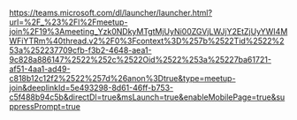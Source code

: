 https://teams.microsoft.com/dl/launcher/launcher.html?url=%2F_%23%2Fl%2Fmeetup-join%2F19%3Ameeting_Yzk0NDkyMTgtMjUyNi00ZGVjLWJjY2EtZjUyYWI4MWFiYTRm%40thread.v2%2F0%3Fcontext%3D%257b%2522Tid%2522%253a%252237709cfb-f3b2-4648-aea1-9c828a886147%2522%252c%2522Oid%2522%253a%25227ba61721-af51-4aa1-ad49-c818b12c12f2%2522%257d%26anon%3Dtrue&type=meetup-join&deeplinkId=5e493298-8d61-46ff-b753-c5f488b94c5b&directDl=true&msLaunch=true&enableMobilePage=true&suppressPrompt=true
